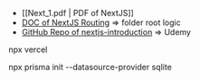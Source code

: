- [[Next_1.pdf | PDF of NextJS]]
- [DOC of NextJS Routing](https://nextjs.org/docs/app/building-your-application/routing) => folder root logic
- [GitHub Repo of nextjs-introduction](https://github.com/academind/react-complete-guide-code/tree/23-nextjs-introduction/code/19-finished) => Udemy


npx vercel

npx prisma init --datasource-provider sqlite